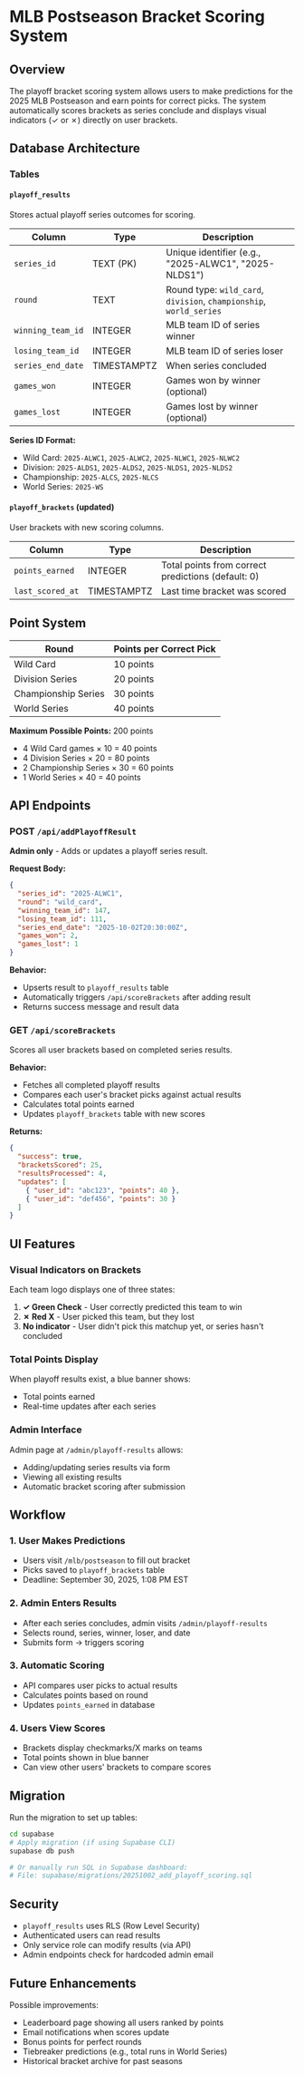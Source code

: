 # MLB Postseason Bracket Scoring System

## Overview

The playoff bracket scoring system allows users to make predictions for the 2025 MLB Postseason and earn points for correct picks. The system automatically scores brackets as series conclude and displays visual indicators (✓ or ✗) directly on user brackets.

## Database Architecture

### Tables

#### `playoff_results`
Stores actual playoff series outcomes for scoring.

| Column | Type | Description |
|--------|------|-------------|
| `series_id` | TEXT (PK) | Unique identifier (e.g., "2025-ALWC1", "2025-NLDS1") |
| `round` | TEXT | Round type: `wild_card`, `division`, `championship`, `world_series` |
| `winning_team_id` | INTEGER | MLB team ID of series winner |
| `losing_team_id` | INTEGER | MLB team ID of series loser |
| `series_end_date` | TIMESTAMPTZ | When series concluded |
| `games_won` | INTEGER | Games won by winner (optional) |
| `games_lost` | INTEGER | Games lost by winner (optional) |

**Series ID Format:**
- Wild Card: `2025-ALWC1`, `2025-ALWC2`, `2025-NLWC1`, `2025-NLWC2`
- Division: `2025-ALDS1`, `2025-ALDS2`, `2025-NLDS1`, `2025-NLDS2`
- Championship: `2025-ALCS`, `2025-NLCS`
- World Series: `2025-WS`

#### `playoff_brackets` (updated)
User brackets with new scoring columns.

| Column | Type | Description |
|--------|------|-------------|
| `points_earned` | INTEGER | Total points from correct predictions (default: 0) |
| `last_scored_at` | TIMESTAMPTZ | Last time bracket was scored |

## Point System

| Round | Points per Correct Pick |
|-------|------------------------|
| Wild Card | 10 points |
| Division Series | 20 points |
| Championship Series | 30 points |
| World Series | 40 points |

**Maximum Possible Points:** 200 points
- 4 Wild Card games × 10 = 40 points
- 4 Division Series × 20 = 80 points
- 2 Championship Series × 30 = 60 points
- 1 World Series × 40 = 40 points

## API Endpoints

### POST `/api/addPlayoffResult`
**Admin only** - Adds or updates a playoff series result.

**Request Body:**
```json
{
  "series_id": "2025-ALWC1",
  "round": "wild_card",
  "winning_team_id": 147,
  "losing_team_id": 111,
  "series_end_date": "2025-10-02T20:30:00Z",
  "games_won": 2,
  "games_lost": 1
}
```

**Behavior:**
- Upserts result to `playoff_results` table
- Automatically triggers `/api/scoreBrackets` after adding result
- Returns success message and result data

### GET `/api/scoreBrackets`
Scores all user brackets based on completed series results.

**Behavior:**
- Fetches all completed playoff results
- Compares each user's bracket picks against actual results
- Calculates total points earned
- Updates `playoff_brackets` table with new scores

**Returns:**
```json
{
  "success": true,
  "bracketsScored": 25,
  "resultsProcessed": 4,
  "updates": [
    { "user_id": "abc123", "points": 40 },
    { "user_id": "def456", "points": 30 }
  ]
}
```

## UI Features

### Visual Indicators on Brackets

Each team logo displays one of three states:

1. **✓ Green Check** - User correctly predicted this team to win
2. **✗ Red X** - User picked this team, but they lost
3. **No indicator** - User didn't pick this matchup yet, or series hasn't concluded

### Total Points Display

When playoff results exist, a blue banner shows:
- Total points earned
- Real-time updates after each series

### Admin Interface

Admin page at `/admin/playoff-results` allows:
- Adding/updating series results via form
- Viewing all existing results
- Automatic bracket scoring after submission

## Workflow

### 1. User Makes Predictions
- Users visit `/mlb/postseason` to fill out bracket
- Picks saved to `playoff_brackets` table
- Deadline: September 30, 2025, 1:08 PM EST

### 2. Admin Enters Results
- After each series concludes, admin visits `/admin/playoff-results`
- Selects round, series, winner, loser, and date
- Submits form → triggers scoring

### 3. Automatic Scoring
- API compares user picks to actual results
- Calculates points based on round
- Updates `points_earned` in database

### 4. Users View Scores
- Brackets display checkmarks/X marks on teams
- Total points shown in blue banner
- Can view other users' brackets to compare scores

## Migration

Run the migration to set up tables:

```bash
cd supabase
# Apply migration (if using Supabase CLI)
supabase db push

# Or manually run SQL in Supabase dashboard:
# File: supabase/migrations/20251002_add_playoff_scoring.sql
```

## Security

- `playoff_results` uses RLS (Row Level Security)
- Authenticated users can read results
- Only service role can modify results (via API)
- Admin endpoints check for hardcoded admin email

## Future Enhancements

Possible improvements:
- Leaderboard page showing all users ranked by points
- Email notifications when scores update
- Bonus points for perfect rounds
- Tiebreaker predictions (e.g., total runs in World Series)
- Historical bracket archive for past seasons
